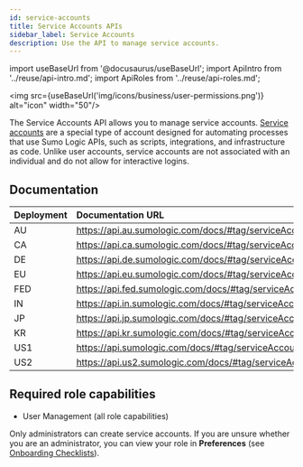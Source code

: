 ```yaml
---
id: service-accounts
title: Service Accounts APIs
sidebar_label: Service Accounts
description: Use the API to manage service accounts.
---
```


import useBaseUrl from '@docusaurus/useBaseUrl';
import ApiIntro from '../reuse/api-intro.md';
import ApiRoles from '../reuse/api-roles.md';

<img src={useBaseUrl('img/icons/business/user-permissions.png')} alt="icon" width="50"/>

The Service Accounts API allows you to manage service accounts. [Service accounts](/docs/manage/security/service-accounts/) are a special type of account designed for automating processes that use Sumo Logic APIs, such as scripts, integrations, and infrastructure as code. Unlike user accounts, service accounts are not associated with an individual and do not allow for interactive logins.

## Documentation

<ApiIntro/>

| Deployment | Documentation URL                                                  |
|:------------|:--------------------------------------------------------------------|
| AU         | https://api.au.sumologic.com/docs/#tag/serviceAccountManagement  |
| CA         | https://api.ca.sumologic.com/docs/#tag/serviceAccountManagement  |
| DE         | https://api.de.sumologic.com/docs/#tag/serviceAccountManagement  |
| EU         | https://api.eu.sumologic.com/docs/#tag/serviceAccountManagement  |
| FED        | https://api.fed.sumologic.com/docs/#tag/serviceAccountManagement |
| IN         | https://api.in.sumologic.com/docs/#tag/serviceAccountManagement  |
| JP         | https://api.jp.sumologic.com/docs/#tag/serviceAccountManagement  |
| KR         | https://api.kr.sumologic.com/docs/#tag/serviceAccountManagement  |
| US1        | https://api.sumologic.com/docs/#tag/serviceAccountManagement     |
| US2        | https://api.us2.sumologic.com/docs/#tag/serviceAccountManagement |

## Required role capabilities

<ApiRoles/>

* User Management (all role capabilities)

Only administrators can create service accounts. If you are unsure whether you are an administrator, you can view your role in **Preferences** (see [Onboarding Checklists](https://www.sumologic.com/help/docs/get-started/onboarding-checklists/)).